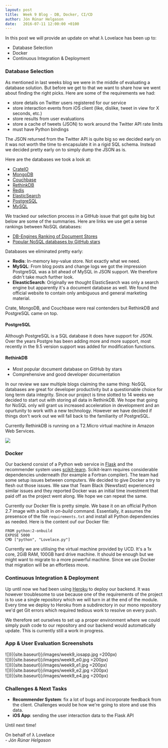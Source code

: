 ```yaml
---
layout: post
title:  Week 9 Blog - DB, Docker, CI/CD
author: Jón Rúnar Helgason
date:   2016-07-11 12:00:00 +0100
---
```


In this post we will provide an update on what λ Lovelace has been up to:

* Database Selection
* Docker
* Continuous Integration & Deployment


### Database Selection

As mentioned in last weeks blog we were in the middle of evaluating a database solution. But before we get to that we want to share how we went about finding the right picks. Here are some of the requirements we had:

- store details on Twitter users registered for our service
- store interaction events from iOS client (like, dislike, tweet in view for X seconds, etc.)
- store results from user evaluations
- store a cache of tweets (JSON) to work around the Twitter API rate limits
- must have Python bindings

The JSON returned from the Twitter API is quite big so we decided early on it was not worth the time to encapsulate it in a rigid SQL schema. Instead we decided pretty early on to simply dump the JSON as is.

Here are the databases we took a look at:

- [CrateIO](https://crate.io/docs)
- [MongoDB](https://www.mongodb.com/)
- [Couchbase](http://www.couchbase.com/)
- [RethinkDB](http://rethinkdb.com/)
- [Redis](http://redis.io/)
- [ElasticSearch](https://www.elastic.co/products/elasticsearch)
- [PostgreSQL](https://www.postgresql.org/)
- [MySQL](https://www.mysql.com/)

We tracked our selection process in a GitHub issue that got quite big but below are some of the summaries. Here are links we use get a sense rankings between NoSQL databases:

- [DB-Engines Ranking of Document Stores](http://db-engines.com/en/ranking)
- [Popular NoSQL databases by GitHub stars](https://github.com/showcases/nosql-databases?s=stars)

Databases we eliminated pretty early:

- **Redis**: In-memory key-value store. Not exactly what we need.
- **MySQL**: From blog posts and change logs we got the impression PostgreSQL was a bit ahead of MySQL in JSON support. We therefore didn't take much further look.
- **EleasticSearch**: Originally we thought ElasticSearch was only a search engine but apparently it's a document database as well. We found the official website to contain only ambiguous and general marketing material.

Crate, MongoDB, and Couchbase were real contenders but RethinkDB and PostgreSQL came on top.

#### PostgreSQL

Although PostgreSQL is a SQL database it does have support for JSON. Over the years Postgre has been adding more and more support, most recently in the 9.5 version support was added for modification functions.

#### RethinkDB

- Most popular document database on GitHub by stars
- Comprehensive and good developer documentation

In our review we saw multiple blogs claiming the same thing: NoSQL databases are great for developer productivity but a questionable choice for long term data integrity. Since our project is time slotted to 14 weeks we decided to start out with storing all data in RethinkDB. We hope that going for NoSQL only will grant us increased acceleration in development and an opurtunity to work with a new technology. However we have decided if things don't work out we will fall back to the familiarity of PostgreSQL.

Currently RethinkDB is running on a T2.Micro virtual machine in Amazon Web Services.

![]({{site.baseurl}}/images/week9_rethinkdb.png)  


### Docker
Our backend consist of a Python web service in [Flask](http://flask.pocoo.org/) and the recommender system uses [scikit-learn](http://scikit-learn.org/stable/index.html). Scikit-learn requires considerable dependencies underneath (for example a Fortran compiler). The team had some setup issues between computers. We decided to give Docker a try to flesh out those issues. We saw that Team Black (Newsfast) experienced similar issues and they reported Docker was an initial time investment that paid off as the project went along. We hope we can repeat the same.

Currently our Docker file is pretty simple. We base it on an official Python 2.7 image with a built in *on-build* command. Essentially, it assumes the presensce of the file `requirements.txt` and install all Python dependencies as needed. Here is the content ouf our Docker file:

```
FROM python:2-onbuild
EXPOSE 5000
CMD ["python", "Lovelace.py"]
```

Currently we are utilising the virtual machine provided by UCD. It's a 1x core, 2GiB RAM, 100GB hard drive machine. It should be enough but we might want to migrate to a more powerful machine. Since we use Docker that migration will be an effortless move.


### Continuous Integration & Deployment

Up until now we had been using [Heroku](https://heroku.com/) to deploy our backend. It was however troublesome to use because one of the requirements of the project is to use a single repository which we will turn in at the end of the module. Every time we deploy to Heroku from a subdirectory in our mono repository we'd get Git errors which required tedious work to resolve on every push.

We therefore set ourselves to set up a proper environment where we could simply push code to our repository and our backend would automatically update. This is currently still a work in progress.

### App & User Evaluation Screenshots

![]({{site.baseurl}}/images/week9_iosapp.jpg =200px)  
![]({{site.baseurl}}/images/week9_e0.jpg =200px)  
![]({{site.baseurl}}/images/week9_e1.jpg =200px)  
![]({{site.baseurl}}/images/week9_e2.jpg =200px)  
![]({{site.baseurl}}/images/week9_e4.jpg =200px)  


### Challenges & Next Tasks

- **Recommender System**: fix a lot of bugs and incorporate feedback from the client. Challenges would be how we're going to store and use this data.
- **iOS App**: sending the user interaction data to the Flask API

Until next time!

On behalf of λ Lovelace  
\- *Jón Rúnar Helgason*